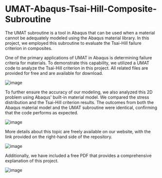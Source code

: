 # UMAT-Abaqus-Tsai-Hill-Composite-Subroutine
The UMAT subroutine is a tool in Abaqus that can be used when a material cannot be adequately modeled using the Abaqus material library. In this project, we employed this subroutine to evaluate the Tsai-Hill failure criterion in composites.

One of the primary applications of UMAT in Abaqus is determining failure criteria for materials. To demonstrate this capability, we utilized a UMAT code to analyze the Tsai-Hill criterion in this project. All related files are provided for free and are available for download.

![image](https://github.com/user-attachments/assets/f2099440-dbff-4a54-b025-621bf9ae7f78)


To further ensure the accuracy of our modeling, we also analyzed this 2D problem using Abaqus' built-in material model. We compared the stress distribution and the Tsai-Hill criterion results. The outcomes from both the Abaqus material model and the UMAT subroutine were identical, confirming that the code performs as expected.

![image](https://github.com/user-attachments/assets/5890f361-2299-4ba1-a853-f175e943e6e6)


More details about this topic are freely available on our website, with the link provided on the right-hand side of the repository.

![image](https://github.com/user-attachments/assets/61959df0-deda-4400-8837-aefae4e14f2d)


Additionally, we have included a free PDF that provides a comprehensive explanation of this project.

![image](https://github.com/user-attachments/assets/0326d848-b176-4a61-9855-e217690fda2b)

